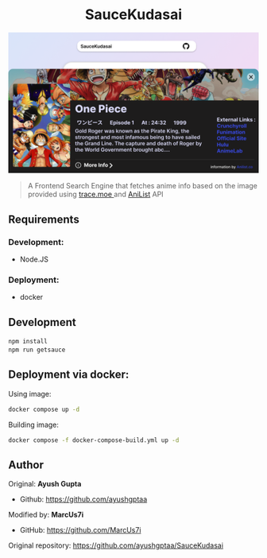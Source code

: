 <!-- @format -->

<h1 align="center">SauceKudasai</h1>

![SauceKudasai](public/SauceKudasai.png)

> A Frontend Search Engine that fetches anime info based on the image provided using <a href="https://github.com/soruly/trace.moe" target="_blank">trace.moe </a> and <a href="https://anilist.gitbook.io/anilist-apiv2-docs/" target="_blank"> AniList</a> API

## Requirements

### Development: 
- Node.JS

### Deployment:
- docker

## Development

```sh
npm install
npm run getsauce
```

## Deployment via docker:

Using image:
```sh
docker compose up -d
```

Building image:
```sh
docker compose -f docker-compose-build.yml up -d
```

## Author

Original: **Ayush Gupta**<br>
- Github: https://github.com/ayushgptaa

Modified by: **MarcUs7i**<br>
- GitHub: https://github.com/MarcUs7i

Original repository: https://github.com/ayushgptaa/SauceKudasai